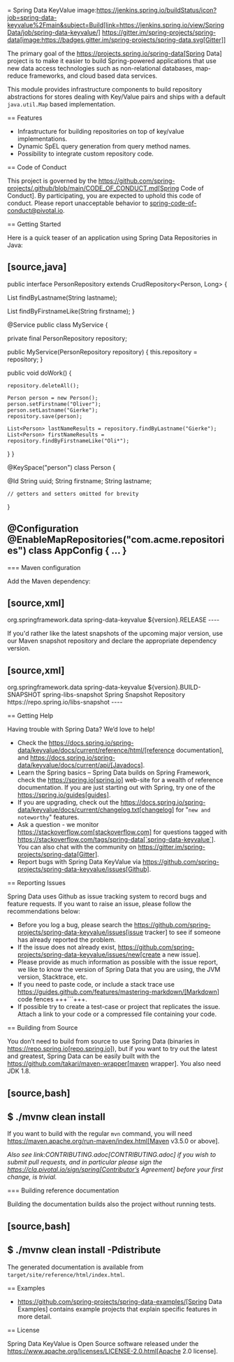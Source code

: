 = Spring Data KeyValue image:https://jenkins.spring.io/buildStatus/icon?job=spring-data-keyvalue%2Fmain&subject=Build[link=https://jenkins.spring.io/view/SpringData/job/spring-data-keyvalue/] https://gitter.im/spring-projects/spring-data[image:https://badges.gitter.im/spring-projects/spring-data.svg[Gitter]]

The primary goal of the https://projects.spring.io/spring-data[Spring Data] project is to make it easier to build Spring-powered applications that use new data access technologies such as non-relational databases, map-reduce frameworks, and cloud based data services.

This module provides infrastructure components to build repository abstractions for stores dealing with Key/Value pairs and ships with a default `java.util.Map` based implementation.

== Features

* Infrastructure for building repositories on top of key/value implementations.
* Dynamic SpEL query generation from query method names.
* Possibility to integrate custom repository code.

== Code of Conduct

This project is governed by the https://github.com/spring-projects/.github/blob/main/CODE_OF_CONDUCT.md[Spring Code of Conduct]. By participating, you are expected to uphold this code of conduct. Please report unacceptable behavior to spring-code-of-conduct@pivotal.io.

== Getting Started

Here is a quick teaser of an application using Spring Data Repositories in Java:

[source,java]
----
public interface PersonRepository extends CrudRepository<Person, Long> {

  List<Person> findByLastname(String lastname);

  List<Person> findByFirstnameLike(String firstname);
}

@Service
public class MyService {

  private final PersonRepository repository;

  public MyService(PersonRepository repository) {
    this.repository = repository;
  }

  public void doWork() {

    repository.deleteAll();

    Person person = new Person();
    person.setFirstname("Oliver");
    person.setLastname("Gierke");
    repository.save(person);

    List<Person> lastNameResults = repository.findByLastname("Gierke");
    List<Person> firstNameResults = repository.findByFirstnameLike("Oli*");
 }
}

@KeySpace("person")
class Person {

  @Id String uuid;
  String firstname;
	String lastname;

	// getters and setters omitted for brevity
}

@Configuration
@EnableMapRepositories("com.acme.repositories")
class AppConfig { … }
----

=== Maven configuration

Add the Maven dependency:

[source,xml]
----
<dependency>
  <groupId>org.springframework.data</groupId>
  <artifactId>spring-data-keyvalue</artifactId>
  <version>${version}.RELEASE</version>
</dependency>
----

If you'd rather like the latest snapshots of the upcoming major version, use our Maven snapshot repository and declare the appropriate dependency version.

[source,xml]
----
<dependency>
  <groupId>org.springframework.data</groupId>
  <artifactId>spring-data-keyvalue</artifactId>
  <version>${version}.BUILD-SNAPSHOT</version>
</dependency>

<repository>
  <id>spring-libs-snapshot</id>
  <name>Spring Snapshot Repository</name>
  <url>https://repo.spring.io/libs-snapshot</url>
</repository>
----

== Getting Help

Having trouble with Spring Data? We’d love to help!

* Check the
https://docs.spring.io/spring-data/keyvalue/docs/current/reference/html/[reference documentation], and https://docs.spring.io/spring-data/keyvalue/docs/current/api/[Javadocs].
* Learn the Spring basics – Spring Data builds on Spring Framework, check the https://spring.io[spring.io] web-site for a wealth of reference documentation.
If you are just starting out with Spring, try one of the https://spring.io/guides[guides].
* If you are upgrading, check out the https://docs.spring.io/spring-data/keyvalue/docs/current/changelog.txt[changelog] for "`new and noteworthy`" features.
* Ask a question - we monitor https://stackoverflow.com[stackoverflow.com] for questions tagged with https://stackoverflow.com/tags/spring-data[`spring-data-keyvalue`].
You can also chat with the community on https://gitter.im/spring-projects/spring-data[Gitter].
* Report bugs with Spring Data KeyValue via https://github.com/spring-projects/spring-data-keyvalue/issues[Github].

== Reporting Issues

Spring Data uses Github as issue tracking system to record bugs and feature requests.
If you want to raise an issue, please follow the recommendations below:

* Before you log a bug, please search the https://github.com/spring-projects/spring-data-keyvalue/issues[issue tracker] to see if someone has already reported the problem.
* If the issue does not already exist, https://github.com/spring-projects/spring-data-keyvalue/issues/new[create a new issue].
* Please provide as much information as possible with the issue report, we like to know the version of Spring Data that you are using, the JVM version, Stacktrace, etc.
* If you need to paste code, or include a stack trace use https://guides.github.com/features/mastering-markdown/[Markdown] code fences +++```+++.
* If possible try to create a test-case or project that replicates the issue. Attach a link to your code or a compressed file containing your code.

== Building from Source

You don’t need to build from source to use Spring Data (binaries in https://repo.spring.io[repo.spring.io]), but if you want to try out the latest and greatest, Spring Data can be easily built with the https://github.com/takari/maven-wrapper[maven wrapper].
You also need JDK 1.8.

[source,bash]
----
 $ ./mvnw clean install
----

If you want to build with the regular `mvn` command, you will need https://maven.apache.org/run-maven/index.html[Maven v3.5.0 or above].

_Also see link:CONTRIBUTING.adoc[CONTRIBUTING.adoc] if you wish to submit pull requests, and in particular please sign the https://cla.pivotal.io/sign/spring[Contributor’s Agreement] before your first change, is trivial._

=== Building reference documentation

Building the documentation builds also the project without running tests.

[source,bash]
----
 $ ./mvnw clean install -Pdistribute
----

The generated documentation is available from `target/site/reference/html/index.html`.

== Examples

* https://github.com/spring-projects/spring-data-examples/[Spring Data Examples] contains example projects that explain specific features in more detail.

== License

Spring Data KeyValue is Open Source software released under the https://www.apache.org/licenses/LICENSE-2.0.html[Apache 2.0 license].
